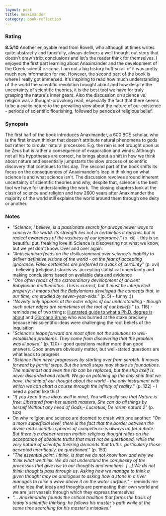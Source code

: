 ```yaml
---
layout: post
title: Anaximander
category: book-reflection
---
```


### Rating
**8.5/10** Another enjoyable read from Rovelli, who although at times writes quite abstractly and fancifully, always delivers a well thought out story that doesn't draw strict conclusions and let's the reader think for themselves. I enjoyed the first part learning about Anaximander and the development of the Greek scientific *scene*. I am not a big history buff so all of it was pretty much new information for me. However, the second part of the book is where I really got immersed. It's inspiring to read how much understanding of the world the scientific revolution brought about and how despite the uncertainty of scientific theories, it is the best tool we have for truly grasping the nature's inner gears. Also the discussion on science vs. religion was a thought-provoking read, especially the fact that there seems to be a cyclic nature to the prevailing view about the nature of our existence - periods of scientific flourishing, followed by periods of religious belief.  

### Synopsis
The first half of the book introduces Anaximander, a 600 BCE scholar, who is the first known thinker that doesn't attribute natural phenomena to gods but rather to circular natural processes. E.g. the rain is not brought upon us be Zeus but is rather a consequence of evaporation and winds. Although not all his hypotheses are correct, he brings about a shift in how we think about nature and essentially jumpstarts the slow process of scientific discovery that continues to this day. The second part of the book shifts its focus on the consequences of Anaximander's leap in thinking on what science is and what science isn't. The discussion revolves around inherent uncertainty of scientific theories and why, despite that, science is the best tool we have for understanding the work. The closing chapters look at the clash of science and religion and how 2600 years after Anaximander the majority of the world still explains the world around them through one deity or another.

### Notes
- *"Science, I believe, is a passionate search for always newer ways to conceive the world. Its strength lies not in certainties it reaches but in radical awareness of the vastness of our ignorance."* (p. xii) - this is so beautiful put, freaking love it! Science is discovering not what we know, but we yet don't know. Over and over again.
- *"Antiscientism feeds on the disillusionment over science's inability to deliver definitive visions of  the world - on the fear of accepting ignorance. False certainties are preferred to a lack of certainty"* (p. xvi) - believing (religious) stories vs. accepting statistical uncertainty and making conclusions based on available data and evidence
- *"One often reads of the extraordinary development of ancient Babylonian mathematics. This is correct, but it must be interpreted properly: it means that the Babylonians developed the concepts that, in our time, are studied by seven-year-olds."* (p. 5) - funny :))
- *"Novelty only appears at the outer edges of our understanding - though such outer edges are sometimes at the root of our beliefs."* (p. 116) - reminds me of two things: [illustrated guide to what a Ph.D. degree is about](https://matt.might.net/articles/phd-school-in-pictures/) and [Giordano Bruno](https://en.wikipedia.org/wiki/Giordano_Bruno) who was burned at the stake precisely because his scientific ideas were challenging the root beliefs of the Inquisition 
- *"Science's leaps forward are most often not the solutions to well-established problems. They come from discovering that the problem was ill posed."* (p. 120) - good questions matter more than good answers. Good answers obviously matter, but well-stated questions are what leads to progress
- "*Science then never progresses by starting over from scratch. It moves forward by partial steps. But the small steps may shake its foundations. The mainmast and even the rib can be replaced, but the ship itself is never discarded and rebuilt. We go on patching up the only ship that we have, the ship of our thought about the world - the only instrument with which we can chart a course through the infinity of reality.*" (p. 122) - I need a poster like this!
- *"If you keep these ideas well in mind,
	You will easily see that Nature is free:
	Liberated from her superb masters,
	She can do all things by herself
	Without any need of Gods,- Lucretius, De rerum natura 2"* (p. 143)
- On why religion and science are doomed to crash with one another: *"On a more superficial level, there is the fact that the border between the divine and scientific spheres of competence is always up for debate. But there is a deeper reason mythic-religious thought relies on the acceptance of absolute truths that must not be questioned, while the very nature of scientific thinking demands that truths, particularly those accepted uncritically, be questioned."* (p. 153)
- "*The essential point, I think, is that we do not know how and why we think what we think. We do not understand the complexity of the processes that give rise to our thoughts and emotions. [...] We do not think: thoughts pass through us. Asking how we manage to think a given thought may be analogous to asking how a stone in a river manages to raise a wave above it on the water surface.*" - reminds me of the idea that ideas and thoughts are permeating their own world and we are just vessels through which they express themselves.
- *"... Anaximander founds the critical tradition that forms the basis of today's scientific thinking: he follows his master's path while at the same time searching for his master's mistakes."*